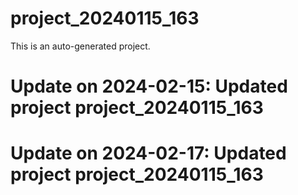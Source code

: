 # project_20240115_163

This is an auto-generated project.

# Update on 2024-02-15: Updated project project_20240115_163

# Update on 2024-02-17: Updated project project_20240115_163
